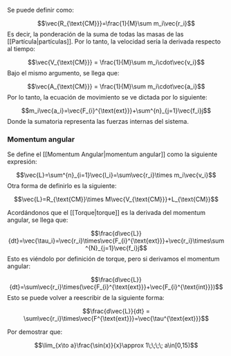 
Se puede definir como: 

$$\vec{R_{\text{CM}}}=\frac{1}{M}\sum m_i\vec{r_i}$$ 
Es decir, la ponderación de la suma de todas las masas de las [[Partícula|partículas]]. Por lo tanto, la velocidad sería la derivada respecto al tiempo: 

$$\vec{V_{\text{CM}}} = \frac{1}{M}\sum m_i\cdot\vec{v_i}$$ 
Bajo el mismo argumento, se llega que: 

$$\vec{A_{\text{CM}}} = \frac{1}{M}\sum m_i\cdot\vec{a_i}$$ 
Por lo tanto, la ecuación de movimiento se ve dictada por lo siguiente: 

$$m_i\vec{a_i}=\vec{F_{i}^{\text{ext}}}+\sum^{n}_{j=1}\vec{f_i}j$$ 
Donde la sumatoria representa las fuerzas internas del sistema. 

### Momentum angular 

Se define el [[Momentum Angular|momentum angular]] como la siguiente expresión: 

$$\vec{L}=\sum^{n}_{i=1}\vec{l_i}=\sum\vec{r_i}\times m_i\vec{v_i}$$ 
Otra forma de definirlo es la siguiente: 

$$\vec{L}=R_{\text{CM}}\times M\vec{V_{\text{CM}}}+L_{\text{CM}}$$

Acordándonos que el [[Torque|torque]] es la derivada del momentum angular, se llega que: 

$$\frac{d\vec{L}}{dt}=\vec{\tau_i}=\vec{r_i}\times\vec{F_{i}^{\text{ext}}}+\vec{r_i}\times\sum^{N}_{j=1}\vec{f_i}j$$ 
Esto es viéndolo por definición de torque, pero si derivamos el momentum angular: 

$$\frac{d\vec{L}}{dt}=\sum\vec{r_i}\times(\vec{F_{i}^{\text{ext}}}+\vec{F_{i}^{\text{int}}})$$ 
Esto se puede volver a reescribir de la siguiente forma: 

$$\frac{d\vec{L}}{dt} = \sum\vec{r_i}\times\vec{F^{\text{ext}}}=\vec{\tau^{\text{ext}}}$$ 



Por demostrar que: 

$$\lim_{x\to a}\frac{\sin(x)}{x}\approx 1\;\;\;\; a\in[0,15)$$ 
